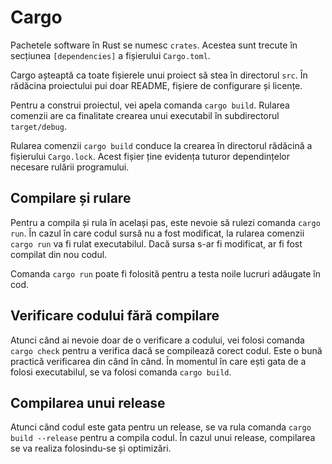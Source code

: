 # Cargo

Pachetele software în Rust se numesc `crates`. Acestea sunt trecute în secțiunea `[dependencies]` a fișierului `Cargo.toml`.

Cargo așteaptă ca toate fișierele unui proiect să stea în directorul `src`. În rădăcina proiectului pui doar README, fișiere de configurare și licențe.

Pentru a construi proiectul, vei apela comanda `cargo build`. Rularea comenzii are ca finalitate crearea unui executabil în subdirectorul `target/debug`.

Rularea comenzii `cargo build` conduce la crearea în directorul rădăcină a fișierului `Cargo.lock`. Acest fișier ține evidența tuturor dependințelor necesare rulării programului.

## Compilare și rulare

Pentru a compila și rula în același pas, este nevoie să rulezi comanda `cargo run`. În cazul în care codul sursă nu a fost modificat, la rularea comenzii `cargo run` va fi rulat executabilul. Dacă sursa s-ar fi modificat, ar fi fost compilat din nou codul.

Comanda `cargo run` poate fi folosită pentru a testa noile lucruri adăugate în cod.

## Verificare codului fără compilare

Atunci când ai nevoie doar de o verificare a codului, vei folosi comanda `cargo check` pentru a verifica dacă se compilează corect codul. Este o bună practică verificarea din când în când. În momentul în care ești gata de a folosi executabilul, se va folosi comanda `cargo build`.

## Compilarea unui release

Atunci când codul este gata pentru un release, se va rula comanda `cargo build --release` pentru a compila codul. În cazul unui release, compilarea se va realiza folosindu-se și optimizări.
